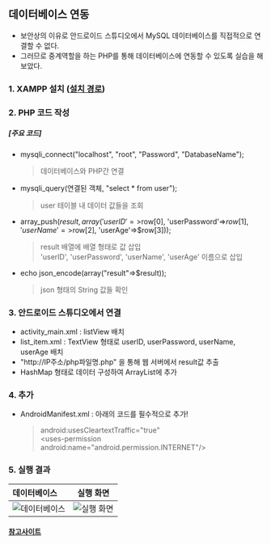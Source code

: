 ## 데이터베이스 연동

- 보안상의 이유로 안드로이드 스튜디오에서 MySQL 데이터베이스를 직접적으로 연결할 수 없다.
- 그러므로 중계역할을 하는 PHP를 통해 데이터베이스에 연동할 수 있도록 실습을 해보았다.

### 1. XAMPP 설치 ([설치 경로](https://www.apachefriends.org/index.html))

### 2. PHP 코드 작성 
##### [주요 코드] 
  - mysqli_connect("localhost", "root", "Password", "DatabaseName");   
    > 데이터베이스와 PHP간 연결  
  - mysqli_query(연결된 객체, "select * from user");  
    > user 테이블 내 데이터 값들을 조회  
  - array_push($result, array('userID'=>$row[0], 'userPassword'=>$row[1], 'userName'=>$row[2], 'userAge'=>$row[3]));
    > result 배열에 배열 형태로 값 삽입  
    > 'userID', 'userPassword', 'userName', 'userAge' 이름으로 삽입  
  - echo json_encode(array("result"=>$result));
    > json 형태의 String 값들 확인

### 3. 안드로이드 스튜디오에서 연결
  - activity_main.xml : listView 배치
  - list_item.xml : TextView 형태로 userID, userPassword, userName, userAge 배치
  - "http://IP주소/php파일명.php" 을 통해 웹 서버에서 result값 추출
  - HashMap 형태로 데이터 구성하여 ArrayList에 추가

### 4. 추가
  - AndroidManifest.xml : 아래의 코드를 필수적으로 추가!
    > android:usesCleartextTraffic="true"  
    > \<uses-permission android:name="android.permission.INTERNET"/>  


### 5. 실행 결과
| 데이터베이스 | 실행 화면 |
|:--------|:--------:|
| ![데이터베이스](https://user-images.githubusercontent.com/54324782/152309926-dc6d0e7b-5392-4652-a271-aa258b823d40.png) | ![실행 화면](https://user-images.githubusercontent.com/54324782/152309708-64bf13cb-7246-4f3e-a279-fa6482665d6f.png)


#### [참고사이트](https://yoo-hyeok.tistory.com/19?category=708422)
